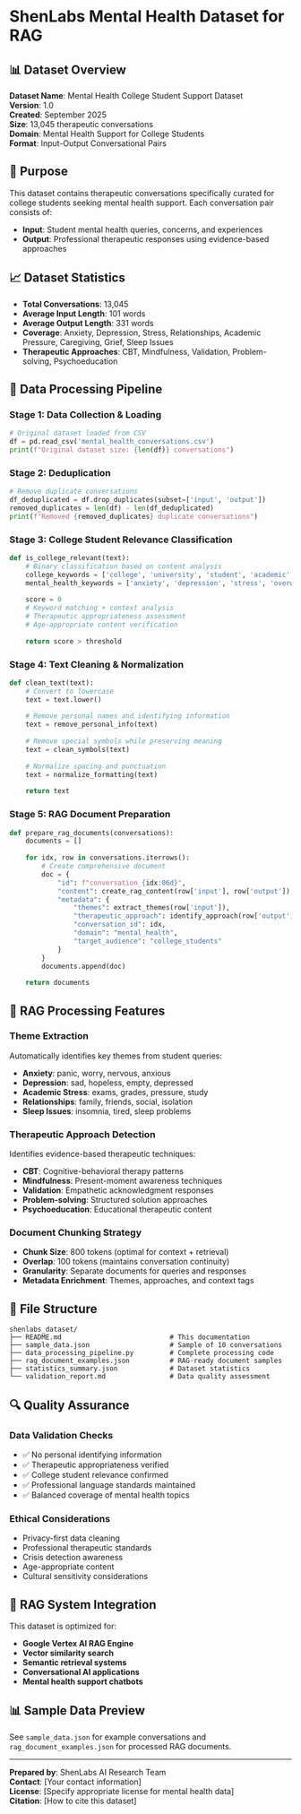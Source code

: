 # ShenLabs Mental Health Dataset for RAG

## 📊 Dataset Overview

**Dataset Name**: Mental Health College Student Support Dataset  
**Version**: 1.0  
**Created**: September 2025  
**Size**: 13,045 therapeutic conversations  
**Domain**: Mental Health Support for College Students  
**Format**: Input-Output Conversational Pairs  

## 🎯 Purpose

This dataset contains therapeutic conversations specifically curated for college students seeking mental health support. Each conversation pair consists of:
- **Input**: Student mental health queries, concerns, and experiences
- **Output**: Professional therapeutic responses using evidence-based approaches

## 📈 Dataset Statistics

- **Total Conversations**: 13,045
- **Average Input Length**: 101 words
- **Average Output Length**: 331 words
- **Coverage**: Anxiety, Depression, Stress, Relationships, Academic Pressure, Caregiving, Grief, Sleep Issues
- **Therapeutic Approaches**: CBT, Mindfulness, Validation, Problem-solving, Psychoeducation

## 🔄 Data Processing Pipeline

### Stage 1: Data Collection & Loading
```python
# Original dataset loaded from CSV
df = pd.read_csv('mental_health_conversations.csv')
print(f"Original dataset size: {len(df)} conversations")
```

### Stage 2: Deduplication
```python
# Remove duplicate conversations
df_deduplicated = df.drop_duplicates(subset=['input', 'output'])
removed_duplicates = len(df) - len(df_deduplicated)
print(f"Removed {removed_duplicates} duplicate conversations")
```

### Stage 3: College Student Relevance Classification
```python
def is_college_relevant(text):
    # Binary classification based on content analysis
    college_keywords = ['college', 'university', 'student', 'academic', 'exam', 'study']
    mental_health_keywords = ['anxiety', 'depression', 'stress', 'overwhelmed']
    
    score = 0
    # Keyword matching + context analysis
    # Therapeutic appropriateness assessment
    # Age-appropriate content verification
    
    return score > threshold
```

### Stage 4: Text Cleaning & Normalization
```python
def clean_text(text):
    # Convert to lowercase
    text = text.lower()
    
    # Remove personal names and identifying information
    text = remove_personal_info(text)
    
    # Remove special symbols while preserving meaning
    text = clean_symbols(text)
    
    # Normalize spacing and punctuation
    text = normalize_formatting(text)
    
    return text
```

### Stage 5: RAG Document Preparation
```python
def prepare_rag_documents(conversations):
    documents = []
    
    for idx, row in conversations.iterrows():
        # Create comprehensive document
        doc = {
            "id": f"conversation_{idx:06d}",
            "content": create_rag_content(row['input'], row['output']),
            "metadata": {
                "themes": extract_themes(row['input']),
                "therapeutic_approach": identify_approach(row['output']),
                "conversation_id": idx,
                "domain": "mental_health",
                "target_audience": "college_students"
            }
        }
        documents.append(doc)
    
    return documents
```

## 🧠 RAG Processing Features

### Theme Extraction
Automatically identifies key themes from student queries:
- **Anxiety**: panic, worry, nervous, anxious
- **Depression**: sad, hopeless, empty, depressed
- **Academic Stress**: exams, grades, pressure, study
- **Relationships**: family, friends, social, isolation
- **Sleep Issues**: insomnia, tired, sleep problems

### Therapeutic Approach Detection
Identifies evidence-based therapeutic techniques:
- **CBT**: Cognitive-behavioral therapy patterns
- **Mindfulness**: Present-moment awareness techniques
- **Validation**: Empathetic acknowledgment responses
- **Problem-solving**: Structured solution approaches
- **Psychoeducation**: Educational therapeutic content

### Document Chunking Strategy
- **Chunk Size**: 800 tokens (optimal for context + retrieval)
- **Overlap**: 100 tokens (maintains conversation continuity)
- **Granularity**: Separate documents for queries and responses
- **Metadata Enrichment**: Themes, approaches, and context tags

## 📁 File Structure

```
shenlabs_dataset/
├── README.md                           # This documentation
├── sample_data.json                    # Sample of 10 conversations
├── data_processing_pipeline.py         # Complete processing code
├── rag_document_examples.json          # RAG-ready document samples
├── statistics_summary.json             # Dataset statistics
└── validation_report.md                # Data quality assessment
```

## 🔍 Quality Assurance

### Data Validation Checks
- ✅ No personal identifying information
- ✅ Therapeutic appropriateness verified
- ✅ College student relevance confirmed
- ✅ Professional language standards maintained
- ✅ Balanced coverage of mental health topics

### Ethical Considerations
- Privacy-first data cleaning
- Professional therapeutic standards
- Crisis detection awareness
- Age-appropriate content
- Cultural sensitivity considerations

## 🚀 RAG System Integration

This dataset is optimized for:
- **Google Vertex AI RAG Engine**
- **Vector similarity search**
- **Semantic retrieval systems**
- **Conversational AI applications**
- **Mental health support chatbots**

## 📊 Sample Data Preview

See `sample_data.json` for example conversations and `rag_document_examples.json` for processed RAG documents.

---

**Prepared by**: ShenLabs AI Research Team  
**Contact**: [Your contact information]  
**License**: [Specify appropriate license for mental health data]  
**Citation**: [How to cite this dataset]
